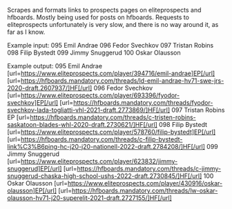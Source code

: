 Scrapes and formats links to prospects pages on eliteprospects and hfboards. Mostly being used for posts on hfboards.
Requests to eliteprospects unfortunately is very slow, and there is no way around it, as far as I know.

Example input:
095 Emil Andrae
096 Fedor Svechkov
097 Tristan Robins
098 Filip Bystedt
099 Jimmy Snuggerud
100 Oskar Olausson

Example output:
095 Emil Andrae [url=https://www.eliteprospects.com/player/394716/emil-andrae]EP[/url] [url=https://hfboards.mandatory.com/threads/ld-emil-andrae-hv71-swe-jrs-2020-draft.2607937/]HF[/url]
096 Fedor Svechkov [url=https://www.eliteprospects.com/player/693396/fyodor-svechkov]EP[/url] [url=https://hfboards.mandatory.com/threads/fyodor-svechkov-lada-togliatti-vhl-2021-draft.2773869/]HF[/url]
097 Tristan Robins EP [url=https://hfboards.mandatory.com/threads/c-tristen-robins-saskatoon-blades-whl-2020-draft.2730621/]HF[/url]
098 Filip Bystedt [url=https://www.eliteprospects.com/player/578760/filip-bystedt]EP[/url] [url=https://hfboards.mandatory.com/threads/c-filip-bystedt-link%C3%B6ping-hc-j20-j20-nationell-2022-draft.2784208/]HF[/url]
099 Jimmy Snuggerud [url=https://www.eliteprospects.com/player/623832/jimmy-snuggerud]EP[/url] [url=https://hfboards.mandatory.com/threads/c-jimmy-snuggerud-chaska-high-school-ushs-2022-draft.2730845/]HF[/url]
100 Oskar Olausson [url=https://www.eliteprospects.com/player/430916/oskar-olausson]EP[/url] [url=https://hfboards.mandatory.com/threads/lw-oskar-olausson-hv71-j20-superelit-2021-draft.2727155/]HF[/url]
